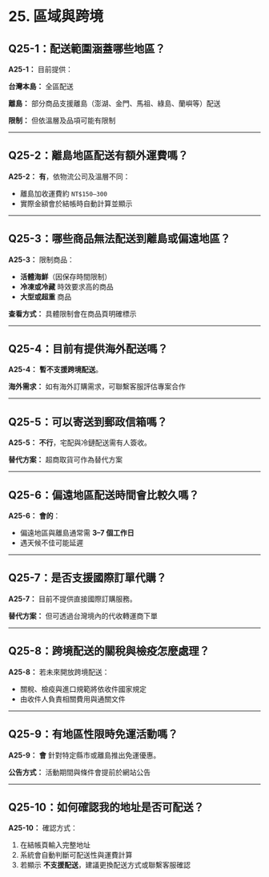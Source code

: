 # 25. 區域與跨境

## Q25-1：配送範圍涵蓋哪些地區？

**A25-1：** 目前提供：

**台灣本島：** 全區配送

**離島：** 部分商品支援離島（澎湖、金門、馬祖、綠島、蘭嶼等）配送

**限制：** 但依溫層及品項可能有限制

---

## Q25-2：離島地區配送有額外運費嗎？

**A25-2：** **有**，依物流公司及溫層不同：

- 離島加收運費約 `NT$150–300`
- 實際金額會於結帳時自動計算並顯示

---

## Q25-3：哪些商品無法配送到離島或偏遠地區？

**A25-3：** 限制商品：

- **活體海鮮**（因保存時間限制）
- **冷凍或冷藏** 時效要求高的商品
- **大型或超重** 商品

**查看方式：** 具體限制會在商品頁明確標示

---

## Q25-4：目前有提供海外配送嗎？

**A25-4：** **暫不支援跨境配送**。

**海外需求：** 如有海外訂購需求，可聯繫客服評估專案合作

---

## Q25-5：可以寄送到郵政信箱嗎？

**A25-5：** **不行**，宅配與冷鏈配送需有人簽收。

**替代方案：** 超商取貨可作為替代方案

---

## Q25-6：偏遠地區配送時間會比較久嗎？

**A25-6：** **會的**：

- 偏遠地區與離島通常需 **3–7 個工作日**
- 遇天候不佳可能延遲

---

## Q25-7：是否支援國際訂單代購？

**A25-7：** 目前不提供直接國際訂購服務。

**替代方案：** 但可透過台灣境內的代收轉運商下單

---

## Q25-8：跨境配送的關稅與檢疫怎麼處理？

**A25-8：** 若未來開放跨境配送：

- 關稅、檢疫與進口規範將依收件國家規定
- 由收件人負責相關費用與通關文件

---

## Q25-9：有地區性限時免運活動嗎？

**A25-9：** **會** 針對特定縣市或離島推出免運優惠。

**公告方式：** 活動期間與條件會提前於網站公告

---

## Q25-10：如何確認我的地址是否可配送？

**A25-10：** 確認方式：

1. 在結帳頁輸入完整地址
2. 系統會自動判斷可配送性與運費計算
3. 若顯示 **不支援配送**，建議更換配送方式或聯繫客服確認
